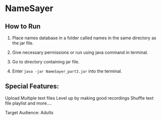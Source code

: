 # NameSayer

## How to Run

1. Place names database in a folder called names in the same directory as the jar file.

2. Give necessary permissions or run using java command in terminal.

3. Go to directory containing jar file.

4. Enter `java -jar NameSayer_part3.jar` into the terminal.

## Special Features:
Upload Multiple text files
Level up by making good recordings
Shuffle text file playlist
and more....

Target Audience:
Adults

